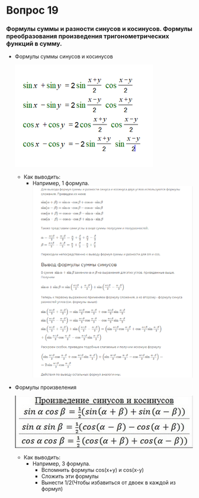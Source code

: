# Вопрос 19

### Формулы суммы и разности синусов и косинусов. Формулы преобразования произведения тригонометрических функций в сумму.

- Формулы суммы синусов и косинусов

    ![Формулы_1](./Картинки/Вопрос_19/Формулы_сложения.png)

    * Как выводить:
        * Например, 1 формула.
            ![Формулы_1](./Картинки/Вопрос_19/Вывод.png)

- Формулы произвеления 

    ![Формулы_2](./Картинки/Вопрос_19/Произведение.png)

    * Как выводить:
        * Например, 3 формула. 
            * Вспомнить формулы cos(x+y) и cos(x-y)
            * Сложить эти формулы 
            * Вынести 1/2(Чтобы избавиться от двоек в каждой из формул)
